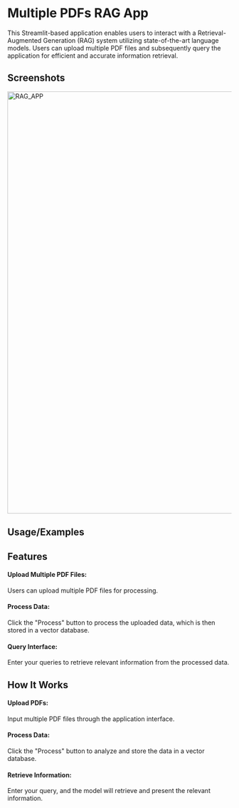 
# Multiple PDFs RAG App

This Streamlit-based application enables users to interact with a Retrieval-Augmented Generation (RAG) system utilizing state-of-the-art language models. Users can upload multiple PDF files and subsequently query the application for efficient and accurate information retrieval.


## Screenshots

<img width="947" alt="RAG_APP" src="https://github.com/user-attachments/assets/bdd5ba3e-82fe-480f-b6cf-33d3eb66e754">


## Usage/Examples

## Features
#### Upload Multiple PDF Files: 
Users can upload multiple PDF files for processing.
#### Process Data:
Click the "Process" button to process the uploaded data, which is then stored in a vector database.
#### Query Interface:
Enter your queries to retrieve relevant information from the processed data.
## How It Works
#### Upload PDFs:
Input multiple PDF files through the application interface.
#### Process Data:
Click the "Process" button to analyze and store the data in a vector database.
#### Retrieve Information:
Enter your query, and the model will retrieve and present the relevant information.


